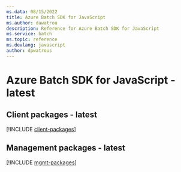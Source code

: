 ```yaml
---
ms.data: 08/15/2022
title: Azure Batch SDK for JavaScript
ms.author: dawatrou
description: Reference for Azure Batch SDK for JavaScript
ms.service: batch
ms.topic: reference
ms.devlang: javascript
author: dpwatrous
---
```

# Azure Batch SDK for JavaScript - latest

## Client packages - latest
[!INCLUDE [client-packages](batch-client-index.md)]
## Management packages - latest
[!INCLUDE [mgmt-packages](batch-mgmt-index.md)]
